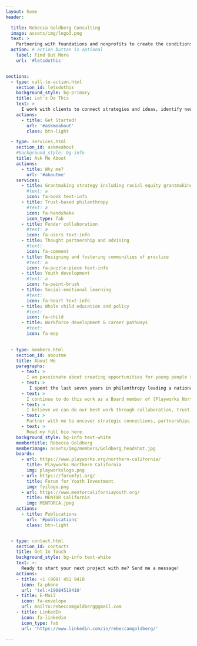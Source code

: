 ```yaml
---
layout: home
header:

  title: Rebecca Goldberg Consulting
  image: assets/img/logo3.png
  text: >
    Partnering with foundations and nonprofits to create the conditions and equitable learning environments young people need to thrive.
  action: # action button is optional
    label: Find Out More
    url: '#letsdothis'


sections:
  - type: call-to-action.html
    section_id: letsdothis
    background_style: bg-primary
    title: Let's Do This
    text: >
      I work with clients to connect strategies and ideas, identify new opportunities, develop high impact partnerships, and advise on grantmaking and grantseeking approaches.
    actions:
      - title: Get Started!
        url: '#askmeabout'
        class: btn-light

  - type: services.html
    section_id: askmeabout
    #background_style: bg-info
    title: Ask Me About
    actions:
      - title: Why me?
        url: '#aboutme'
    services:
      - title: Grantmaking strategy including racial equity grantmaking
        #text: a
        icon: fa-book text-info
      - title: Trust-based philanthropy
        #text: a
        icon: fa-handshake
        icon_type: fab
      - title: Funder collaboration
        #text: a
        icon: fa-users text-info
      - title: Thought partnership and advising
        #text: 
        icon: fa-comment
      - title: Designing and fostering communities of practice
        #text: a
        icon: fa-puzzle-piece text-info
      - title: Youth development
        #text: a
        icon: fa-paint-brush
      - title: Social-emotional learning
        #text: 
        icon: fa-heart text-info
      - title: Whole child education and policy
        #text: 
        icon: fa-child
      - title: Workforce development & career pathways
        #text: 
        icon: fa-map
 

  - type: members.html
    section_id: aboutme
    title: About Me
    paragraphs:
      - text: >
        I am passionate about creating opportunities for young people to lead and thrive. To do this, we must dismantle barriers to their success including addressing structural inequities that exist in our educational and nonprofit sectors. 
      - text: >
         I spent the last seven years in philanthropy leading a national youth development strategy as part of the [S.D. Bechtel, Jr. Foundation](http://sdbjrfoundation.org/)'s spend-down. Through that work, the importance of building  organizational capacity, making data-informed decisions, and addressing organizational and field-wide inequities became clear, especially in helping organizations navigate uncertainties. Before that, I led nonprofit initiatives focused on creating equitable learning environments for young people through youth development and career pathway programs.
      - text: >
        I continue to do this work as a Board member of [Playworks Northern California](https://www.playworks.org/northern-california/), [Forum for Youth Investment](https://forumfyi.org/), and [MENTOR California](https://www.mentorcaliforniayouth.org/). 
      - text: >
        I believe we can do our best work through collaboration, trust, and strong relationships. This is true whether working directly with young people, with schools and nonprofits, or with philanthropy. 
      - text: >
        Partner with me to uncover strategic connections, partnerships, and opportunities for impact in your work. 
      - text: >
        Read my full bio here.
    background_style: bg-info text-white
    membertitle: Rebecca Goldberg
    memberimage: assets/img/members/Goldberg_headshot.jpg
    boards:
      - url: https://www.playworks.org/northern-california/
        title: Playworks Northern California
        img: playworkslogo.png
      - url: https://forumfyi.org/
        title: Forum for Youth Investment
        img: fyilogo.png      
      - url: https://www.mentorcaliforniayouth.org/
        title: MENTOR California
        img: MENTORCA.jpeg
    actions:
      - title: Publications
        url: '#publications'
        class: btn-light


  - type: contact.html
    section_id: contacts 
    title: Get In Touch
    background_style: bg-info text-white
    text: >-
      Ready to start your next project with me? Send me a message!
    actions:
    - title: +1 (908) 451 9410
      icon: fa-phone
      url: 'tel:+19084519410'
    - title: E-Mail
      icon: fa-envelope
      url: mailto:rebeccamgoldberg@gmail.com
    - title: LinkedIn
      icon: fa-linkedin
      icon_type: fab
      url: 'https://www.linkedin.com/in/rebeccamgoldberg/'

---
```

